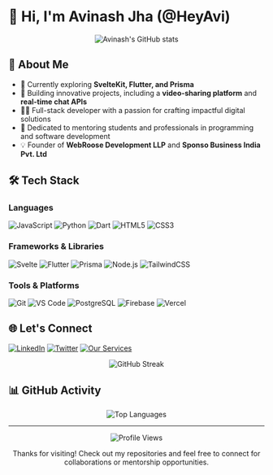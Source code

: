 # 👋 Hi, I'm Avinash Jha (@HeyAvi)

<div align="center">
  <img src="https://github-readme-stats.vercel.app/api?username=HeyAvi&show_icons=true&theme=radical" alt="Avinash's GitHub stats" />
</div>

## 💫 About Me
- 🌱 Currently exploring **SvelteKit, Flutter, and Prisma**
- 🔭 Building innovative projects, including a **video-sharing platform** and **real-time chat APIs**
- 👨‍💻 Full-stack developer with a passion for crafting impactful digital solutions
- 📝 Dedicated to mentoring students and professionals in programming and software development
- 💡 Founder of **WebRoose Development LLP** and **Sponso Business India Pvt. Ltd**

## 🛠️ Tech Stack

### Languages
![JavaScript](https://img.shields.io/badge/JavaScript-F7DF1E?style=for-the-badge&logo=javascript&logoColor=black)
![Python](https://img.shields.io/badge/Python-3776AB?style=for-the-badge&logo=python&logoColor=white)
![Dart](https://img.shields.io/badge/Dart-0175C2?style=for-the-badge&logo=dart&logoColor=white)
![HTML5](https://img.shields.io/badge/HTML5-E34F26?style=for-the-badge&logo=html5&logoColor=white)
![CSS3](https://img.shields.io/badge/CSS3-1572B6?style=for-the-badge&logo=css3&logoColor=white)

### Frameworks & Libraries
![Svelte](https://img.shields.io/badge/Svelte-FF3E00?style=for-the-badge&logo=svelte&logoColor=white)
![Flutter](https://img.shields.io/badge/Flutter-02569B?style=for-the-badge&logo=flutter&logoColor=white)
![Prisma](https://img.shields.io/badge/Prisma-2D3748?style=for-the-badge&logo=prisma&logoColor=white)
![Node.js](https://img.shields.io/badge/Node.js-339933?style=for-the-badge&logo=node.js&logoColor=white)
![TailwindCSS](https://img.shields.io/badge/Tailwind_CSS-06B6D4?style=for-the-badge&logo=tailwind-css&logoColor=white)

### Tools & Platforms
![Git](https://img.shields.io/badge/Git-F05032?style=for-the-badge&logo=git&logoColor=white)
![VS Code](https://img.shields.io/badge/VS_Code-007ACC?style=for-the-badge&logo=visual-studio-code&logoColor=white)
![PostgreSQL](https://img.shields.io/badge/PostgreSQL-336791?style=for-the-badge&logo=postgresql&logoColor=white)
![Firebase](https://img.shields.io/badge/Firebase-FFCA28?style=for-the-badge&logo=firebase&logoColor=black)
![Vercel](https://img.shields.io/badge/Vercel-000000?style=for-the-badge&logo=vercel&logoColor=white)

## 🌐 Let's Connect
[![LinkedIn](https://img.shields.io/badge/LinkedIn-0077B5?style=for-the-badge&logo=linkedin&logoColor=white)](https://www.linkedin.com/in/avinash-jha-2773321a6)
[![Twitter](https://img.shields.io/badge/Twitter-1DA1F2?style=for-the-badge&logo=twitter&logoColor=white)](https://x.com/AvinashJhaaaa)
[![Our Services](https://img.shields.io/badge/Portfolio-000000?style=for-the-badge&logo=About.me&logoColor=white)](https://pricing.webroose.com)

<div align="center">
  <img src="https://github-readme-streak-stats.herokuapp.com/?user=HeyAvi&theme=radical" alt="GitHub Streak" />
</div>

## 📊 GitHub Activity
<div align="center">
  <img src="https://github-readme-stats.vercel.app/api/top-langs/?username=HeyAvi&layout=compact&theme=radical" alt="Top Languages" />
</div>

---

<div align="center">
  <img src="https://komarev.com/ghpvc/?username=HeyAvi&color=blueviolet" alt="Profile Views" />
  <p>Thanks for visiting! Check out my repositories and feel free to connect for collaborations or mentorship opportunities.</p>
</div>
